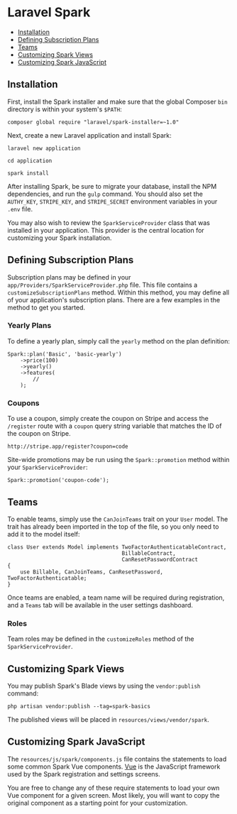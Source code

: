# Laravel Spark

- [Installation](#installation)
- [Defining Subscription Plans](#defining-subscription-plans)
- [Teams](#teams)
- [Customizing Spark Views](#customizing-spark-views)
- [Customizing Spark JavaScript](#customizing-spark-javascript)

<a name="installation"></a>
## Installation

First, install the Spark installer and make sure that the global Composer `bin` directory is within your system's `$PATH`:

	composer global require "laravel/spark-installer=~1.0"

Next, create a new Laravel application and install Spark:

	laravel new application

	cd application

	spark install

After installing Spark, be sure to migrate your database, install the NPM dependencies, and run the `gulp` command. You should also set the `AUTHY_KEY`, `STRIPE_KEY`, and `STRIPE_SECRET` environment variables in your `.env` file.

You may also wish to review the `SparkServiceProvider` class that was installed in your application. This provider is the central location for customizing your Spark installation.

<a name="defining-subscription-plans"></a>
## Defining Subscription Plans

Subscription plans may be defined in your `app/Providers/SparkServiceProvider.php` file. This file contains a `customizeSubscriptionPlans` method. Within this method, you may define all of your application's subscription plans. There are a few examples in the method to get you started.

### Yearly Plans

To define a yearly plan, simply call the `yearly` method on the plan definition:

	Spark::plan('Basic', 'basic-yearly')
		->price(100)
		->yearly()
		->features(
			//
		);

### Coupons

To use a coupon, simply create the coupon on Stripe and access the `/register` route with a `coupon` query string variable that matches the ID of the coupon on Stripe.

	http://stripe.app/register?coupon=code

Site-wide promotions may be run using the `Spark::promotion` method within your `SparkServiceProvider`:

	Spark::promotion('coupon-code');

<a name="teams"></a>
## Teams

To enable teams, simply use the `CanJoinTeams` trait on your `User` model. The trait has already been imported in the top of the file, so you only need to add it to the model itself:

	class User extends Model implements TwoFactorAuthenticatableContract,
	                                    BillableContract,
	                                    CanResetPasswordContract
	{
	    use Billable, CanJoinTeams, CanResetPassword, TwoFactorAuthenticatable;
	}

Once teams are enabled, a team name will be required during registration, and a `Teams` tab will be available in the user settings dashboard.

### Roles

Team roles may be defined in the `customizeRoles` method of the `SparkServiceProvider`.

<a name="customizing-spark-views"></a>
## Customizing Spark Views

You may publish Spark's Blade views by using the `vendor:publish` command:

	php artisan vendor:publish --tag=spark-basics

The published views will be placed in `resources/views/vendor/spark`.

<a name="customizing-spark-javascript"></a>
## Customizing Spark JavaScript

The `resources/js/spark/components.js` file contains the statements to load some common Spark Vue components. [Vue](http://vuejs.org) is the JavaScript framework used by the Spark registration and settings screens.

You are free to change any of these require statements to load your own Vue component for a given screen. Most likely, you will want to copy the original component as a starting point for your customization.
